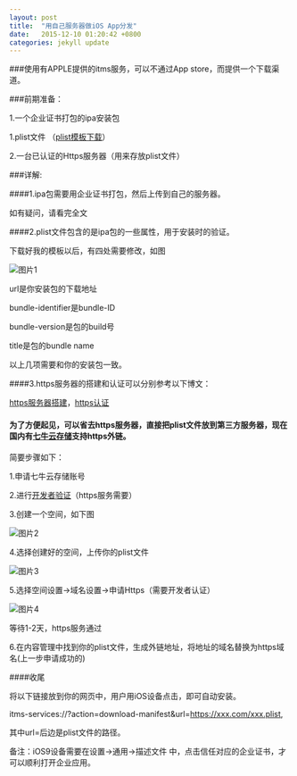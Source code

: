 ```yaml
---
layout: post
title:  "用自己服务器做iOS App分发"
date:   2015-12-10 01:20:42 +0800
categories: jekyll update
---
```


###使用有APPLE提供的itms服务，可以不通过App store，而提供一个下载渠道。

###前期准备：

1.一个企业证书打包的ipa安装包

1.plist文件 （[plist模板下载]）

2.一台已认证的Https服务器（用来存放plist文件）


###详解:

####1.ipa包需要用企业证书打包，然后上传到自己的服务器。

如有疑问，请看完全文


####2.plist文件包含的是ipa包的一些属性，用于安装时的验证。

下载好我的模板以后，有四处需要修改，如图

![图片1](http://i12.tietuku.com/7c2c33cf34f2c614.jpg)

url是你安装包的下载地址

bundle-identifier是bundle-ID

bundle-version是包的build号

title是包的bundle name

以上几项需要和你的安装包一致。


####3.https服务器的搭建和认证可以分别参考以下博文：

[https服务器搭建]，[https认证]

####    为了方便起见，可以省去https服务器，直接把plist文件放到第三方服务器，现在国内有[七牛云存储]支持https外链。

简要步骤如下：

1.申请七牛云存储账号

2.进行[开发者验证]（https服务需要）

3.创建一个空间，如下图

![图片2](http://i5.tietuku.com/31bbd2cc269d1f3e.jpg)

4.选择创建好的空间，上传你的plist文件

![图片3](http://i5.tietuku.com/9ba887151b545d3c.jpg)

5.选择空间设置->域名设置->申请Https（需要开发者认证）

![图片4](http://i5.tietuku.com/c571404d2b2c2628.jpg)

等待1-2天，https服务通过

6.在内容管理中找到你的plist文件，生成外链地址，将地址的域名替换为https域名(上一步申请成功的)



####收尾

将以下链接放到你的网页中，用户用iOS设备点击，即可自动安装。

itms-services://?action=download-manifest&url=https://xxx.com/xxx.plist,

其中url=后边是plist文件的路径。

备注：iOS9设备需要在设置->通用->描述文件 中，点击信任对应的企业证书，才可以顺利打开企业应用。

[https服务器搭建]:http://www.51testing.com/html/54/152754-877231.html

[https认证]:http://www.freehao123.com/startssl-ssl

[plist模板下载]:http://7xl0f5.com1.z0.glb.clouddn.com/plisttemplate.plist

[七牛云存储]:https://portal.qiniu.com/signup?code=3laa180d9hbo2

[开发者验证]:https://portal.qiniu.com/setting/certification


